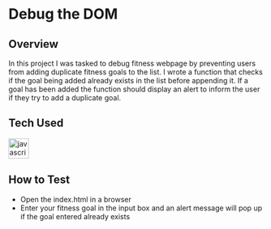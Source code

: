 # Debug the DOM

## Overview
In this project I was tasked to debug fitness webpage by preventing users from adding duplicate fitness goals to the list. I wrote a function that checks if the goal being added already exists in the list before appending it. If a goal has been added the function should display an alert to inform the user if they try to add a duplicate goal.

## Tech Used
 <div align="left">
  <img src="https://cdn.jsdelivr.net/gh/devicons/devicon/icons/javascript/javascript-original.svg" height="40" alt="javascript logo"  />
</div>

## How to Test 
+ Open the index.html in a browser
+ Enter your fitness goal in the input box and an alert message will pop up if the goal entered already exists
